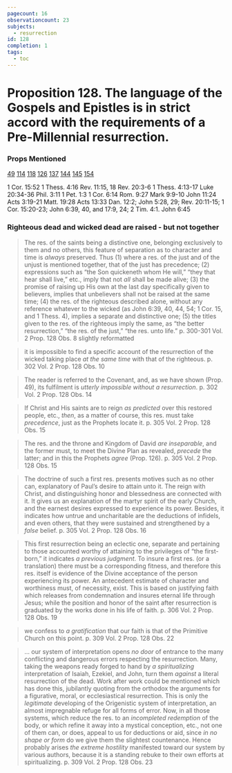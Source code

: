```yaml
---
pagecount: 16
observationcount: 23
subjects:
  - resurrection
id: 128
completion: 1
tags:
  - toc
---
```

# Proposition 128. The language of the Gospels and Epistles is in strict accord with the requirements of a Pre-Millennial resurrection.
### Props Mentioned
[49](Proposition%2049.%20The%20covenants%20being%20in%20Revelation,%20the%20foundation%20of%20the%20Kingdom,%20must%20first%20be%20received%20and%20appreciated..md) [114](Proposition%20114.%20This%20Kingdom,%20being%20identified%20with%20the%20elect%20Jewish%20nation,%20its%20establishment%20at%20the%20restoration%20embraces%20the%20supremacy%20of%20that%20nation%20over%20the%20nations%20of%20the%20earth..md) [118](Proposition%20118.%20This%20view%20of%20the%20Kingdom%20is%20most%20forcibly%20sustained%20by%20the%20figure%20of%20the%20Barren%20Woman..md) [126](Proposition%20126.%20In%20confirmation%20of%20our%20position,%20the%20Old%20Testament%20clearly%20teaches%20a%20Pre-Millennial%20resurrection%20of%20the%20saints..md) [137](Proposition%20137.%20This%20doctrine%20of%20the%20Kingdom%20sustained%20by%20the%20phrase%20“the%20world%20to%20come.”.md) [144](Proposition%20144.%20This%20Kingdom%20embraces%20“the%20times%20of%20refreshing”%20and%20“the%20times%20of%20the%20restitution%20of%20all%20things%20mentioned,%20Acts%203%2019-21..md) [145](Proposition%20145.%20This%20Kingdom%20includes%20“the%20regeneration”%20of%20Matt%2019%2028..md) [154](Proposition%20154.%20This%20Theocratic%20Kingdom%20includes%20the%20visible%20reign%20of%20the%20risen%20and%20glorified%20saints%20here%20on%20the%20earth..md)  

1 Cor. 15:52
1 Thess. 4:16
Rev. 11:15, 18
Rev. 20:3-6
1 Thess. 4:13-17
Luke 20:34-36
Phil. 3:11
1 Pet. 1:3
1 Cor. 6:14
Rom. 9:27
Mark 9:9-10
John 11:24
Acts 3:19-21
Matt. 19:28
Acts 13:33
Dan. 12:2; John 5:28, 29; Rev. 20:11-15; 1 Cor. 15:20-23; John 6:39, 40, and 17:9, 24; 2 Tim. 4:1.
John 6:45

### Righteous dead and wicked dead are raised - but not together
>The res. of the saints being a distinctive one, belonging exclusively to them and no others, this feature of separation as to character and time is *always* preserved. Thus 
>(1) where a res. of the just and of the unjust is mentioned together, that of the just has precedence; 
>(2) expressions such as “the Son quickeneth whom He will,” “they that hear shall live,” etc., imply that not *all* shall be made alive; 
>(3) the promise of raising up His own at the last day specifically given to believers, implies that unbelievers shall not be raised at the same time; 
>(4) the res. of the righteous described alone, without any reference whatever to the wicked (as John 6:39, 40, 44, 54; 1 Cor. 15, and 1 Thess. 4), implies a separate and distinctive one; 
>(5) the titles given to the res. of the righteous imply the same, as “the better resurrection,” “the res. of the just,” “the res. unto life.”
>p. 300-301 Vol. 2 Prop. 128 Obs. 8 slightly reformatted

>it is impossible to find a specific account of the resurrection of the wicked taking place *at the same time* with that of the righteous.
>p. 302 Vol. 2 Prop. 128 Obs. 10

>The reader is referred to the Covenant, and, as we have shown (Prop. 49), its fulfilment is *utterly impossible without a resurrection*.
>p. 302 Vol. 2 Prop. 128 Obs. 14

>If Christ and His saints are to reign *as predicted* over this restored people, etc., *then*, as a matter of course, this res. must take *precedence*, just as the Prophets locate it.
>p. 305 Vol. 2 Prop. 128 Obs. 15

>The res. and the throne and Kingdom of David *are inseparable*, and the former must, to meet the Divine Plan as revealed, *precede* the latter; and in this the Prophets *agree* (Prop. 126).
>p. 305 Vol. 2 Prop. 128 Obs. 15

>The doctrine of such a first res. presents motives such as no other can, explanatory of Paul’s desire to attain unto it. The reign with Christ, and distinguishing honor and blessedness are connected with it. It gives us an explanation of the martyr spirit of the early Church, and the earnest desires expressed to experience its power. Besides, it indicates how untrue and uncharitable are the deductions of infidels, and even others, that they were sustained and strengthened by a *false* belief.
>p. 305 Vol. 2 Prop. 128 Obs. 16

>This first resurrection being an eclectic one, separate and pertaining to those accounted worthy of attaining to the privileges of “the first-born,” it indicates *a previous judgment*. To insure a first res. (or a translation) there must be a corresponding fitness, and therefore this res. itself is evidence of the Divine acceptance of the person experiencing its power. An antecedent estimate of character and worthiness must, of necessity, exist. This is based on justifying faith which releases from condemnation and insures eternal life through Jesus; while the position and honor of the saint after resurrection is graduated by the works done in his life of faith.
>p. 306 Vol. 2 Prop. 128 Obs. 19

>we confess to *a gratification* that our faith is that of the Primitive Church on this point.
>p. 309 Vol. 2 Prop. 128 Obs. 22

>... our system of interpretation opens *no door* of entrance to the many conflicting and dangerous errors respecting the resurrection. Many, taking the weapons ready forged to hand by *a spiritualizing* interpretation of Isaiah, Ezekiel, and John, turn them *against* a literal resurrection of the dead. Work after work could be mentioned which has done this, jubilantly quoting from the orthodox the arguments for a figurative, moral, or ecclesiastical resurrection. This is only the *legitimate* developing of the Origenistic system of interpretation, an almost impregnable refuge for all forms of error. Now, in all those systems, which reduce the res. to an *incompleted redemption* of the body, or which refine it away into a mystical conception, etc., not one of them can, or does, appeal to us for deductions or aid, since *in no shape or form* do we give them the slightest countenance. Hence probably arises *the extreme hostility* manifested toward our system by various authors, because it is a standing rebuke to their own efforts at spiritualizing.
>p. 309 Vol. 2 Prop. 128 Obs. 23






